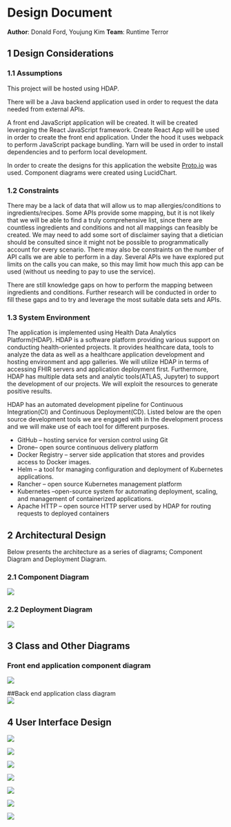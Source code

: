 # Design Document

**Author**: Donald Ford, Youjung Kim
**Team**: Runtime Terror

## 1 Design Considerations

### 1.1 Assumptions

This project will be hosted using HDAP.

There will be a Java backend application used in order to request the data needed from external APIs.

A front end JavaScript application will be created. It will be created leveraging the React JavaScript framework. Create React App will be used in order to create the front end application. Under the hood it uses webpack to perform JavaScript package bundling. Yarn will be used in order to install dependencies and to perform local development.

In order to create the designs for this application the website [Proto.io](http://proto.io) was used. Component diagrams were created using LucidChart.

### 1.2 Constraints

There may be a lack of data that will allow us to map allergies/conditions to ingredients/recipes. Some APIs provide some mapping, but it is not likely that we will be able to find a truly comprehensive list, since there are countless ingredients and conditions and not all mappings can feasibly be created. We may need to add some sort of disclaimer saying that a dietician should be consulted since it might not be possible to programmatically account for every scenario. There may also be constraints on the number of API calls we are able to perform in a day. Several APIs we have explored put limits on the calls you can make, so this may limit how much this app can be used (without us needing to pay to use the service).

There are still knowledge gaps on how to perform the mapping between ingredients and conditions. Further research will be conducted in order to fill these gaps and to try and leverage the most suitable data sets and APIs.

### 1.3 System Environment

The application is implemented using Health Data Analytics Platform(HDAP). HDAP is a software platform providing various support on conducting health-oriented projects. It provides healthcare data, tools to analyze the data as well as a healthcare application development and hosting environment and app galleries.
We will utilize HDAP in terms of accessing FHIR servers and application deployment first. Furthermore, HDAP has multiple data sets and analytic tools(ATLAS, Jupyter) to support the development of our projects. We will exploit the resources to generate positive results.

HDAP has an automated development pipeline for Continuous Integration(CI) and Continuous Deployment(CD). Listed below are the open source development tools we are engaged with in the development process and we will make use of each tool for different purposes.

- GitHub – hosting service for version control using Git
- Drone– open source continuous delivery platform
- Docker Registry – server side application that stores and provides access to Docker images.
- Helm – a tool for managing configuration and deployment of Kubernetes applications.
- Rancher – open source Kubernetes management platform
- Kubernetes –open-source system for automating deployment, scaling, and management of containerized applications.
- Apache HTTP – open source HTTP server used by HDAP for routing requests to deployed containers

## 2 Architectural Design  

Below presents the architecture as a series of diagrams; Component Diagram and Deployment Diagram.

### 2.1 Component Diagram  

![](./images/component-diagram.png)

### 2.2 Deployment Diagram  
![](./images/deployment-diagram.png)

## 3 Class and Other Diagrams  
### Front end application component diagram
![](./images/fe-diagram.png)

##Back end application class diagram  
![](./images/backendClassDiagram.PNG)

## 4 User Interface Design  

![](./images/login_design.png)

![](./images/sign_up_design.png)

![](./images/main_page_design.png)

![](./images/allergies_design.png)

![](./images/ingredients_design.png)

![](./images/results_design.png)

![](./images/nutrition_modal.png)
